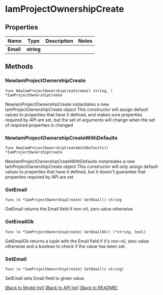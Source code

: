 # IamProjectOwnershipCreate

## Properties

Name | Type | Description | Notes
------------ | ------------- | ------------- | -------------
**Email** | **string** |  | 

## Methods

### NewIamProjectOwnershipCreate

`func NewIamProjectOwnershipCreate(email string, ) *IamProjectOwnershipCreate`

NewIamProjectOwnershipCreate instantiates a new IamProjectOwnershipCreate object
This constructor will assign default values to properties that have it defined,
and makes sure properties required by API are set, but the set of arguments
will change when the set of required properties is changed

### NewIamProjectOwnershipCreateWithDefaults

`func NewIamProjectOwnershipCreateWithDefaults() *IamProjectOwnershipCreate`

NewIamProjectOwnershipCreateWithDefaults instantiates a new IamProjectOwnershipCreate object
This constructor will only assign default values to properties that have it defined,
but it doesn't guarantee that properties required by API are set

### GetEmail

`func (o *IamProjectOwnershipCreate) GetEmail() string`

GetEmail returns the Email field if non-nil, zero value otherwise.

### GetEmailOk

`func (o *IamProjectOwnershipCreate) GetEmailOk() (*string, bool)`

GetEmailOk returns a tuple with the Email field if it's non-nil, zero value otherwise
and a boolean to check if the value has been set.

### SetEmail

`func (o *IamProjectOwnershipCreate) SetEmail(v string)`

SetEmail sets Email field to given value.



[[Back to Model list]](../README.md#documentation-for-models) [[Back to API list]](../README.md#documentation-for-api-endpoints) [[Back to README]](../README.md)


